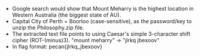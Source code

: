 * Google search would show that Mount Meharry is the highest location in Western Australia (the biggest state of AU).
* Capital City of Perth = Boorloo (case-sensitive), as the password/key to unzip the Philosophy.zip file.
* The extracted text file points to using Caesar's simple 3-character shift cipher (ROT-(minus)3). "mount meharry" -> "jlrkq jbexoov"
* In flag format: pecan{jlrkq_jbexoov}
